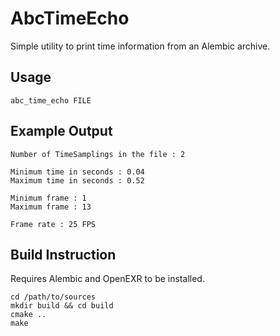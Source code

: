 AbcTimeEcho
===========

Simple utility to print time information from an Alembic archive.

Usage
-----

    abc_time_echo FILE

Example Output
--------------

    Number of TimeSamplings in the file : 2

    Minimum time in seconds : 0.04
    Maximum time in seconds : 0.52

    Minimum frame : 1
    Maximum frame : 13

    Frame rate : 25 FPS

Build Instruction
-----------------

Requires Alembic and OpenEXR to be installed.

    cd /path/to/sources
    mkdir build && cd build
    cmake ..
    make
